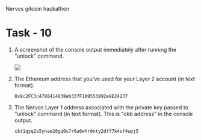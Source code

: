 Nervos gitcoin hackathon

# Task - 10

1. A screenshot of the console output immediately after running the "unlock" command.

   <img src="unlock.png">

2. The Ethereum address that you've used for your Layer 2 account (in text format).

   `0x9c2FC3c4788414838eb337F1A9553892e9E24237`

3. The Nervos Layer 1 address associated with the private key passed to "unlock" command (in text format). This is "ckb address" in the console output.

   `ckt1qyq2s5ynae20gq0s7r6a0whr0nty2dff7k4sf4wpj5`
